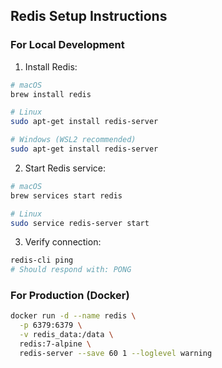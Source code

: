 ## Redis Setup Instructions

### For Local Development
1. Install Redis:
```bash
# macOS
brew install redis

# Linux
sudo apt-get install redis-server

# Windows (WSL2 recommended)
sudo apt-get install redis-server
```
2. Start Redis service:
```bash
# macOS
brew services start redis

# Linux
sudo service redis-server start
```
3. Verify connection:
```bash
redis-cli ping
# Should respond with: PONG
```

### For Production (Docker)
```bash
docker run -d --name redis \
  -p 6379:6379 \
  -v redis_data:/data \
  redis:7-alpine \
  redis-server --save 60 1 --loglevel warning
```